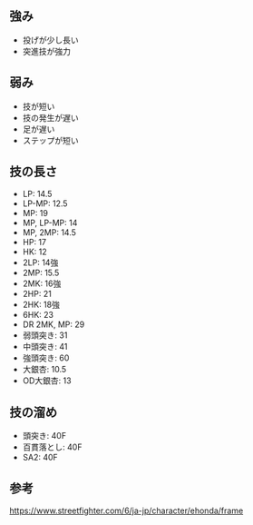 ## 強み

- 投げが少し長い
- 突進技が強力

## 弱み

- 技が短い
- 技の発生が遅い
- 足が遅い
- ステップが短い

## 技の長さ

- LP: 14.5
- LP-MP: 12.5
- MP: 19
- MP, LP-MP: 14
- MP, 2MP: 14.5
- HP: 17
- HK: 12
- 2LP: 14強
- 2MP: 15.5
- 2MK: 16強
- 2HP: 21
- 2HK: 18強
- 6HK: 23
- DR 2MK, MP: 29
- 弱頭突き: 31
- 中頭突き: 41
- 強頭突き: 60
- 大銀杏: 10.5
- OD大銀杏: 13

## 技の溜め

- 頭突き: 40F
- 百貫落とし: 40F
- SA2: 40F

## 参考

https://www.streetfighter.com/6/ja-jp/character/ehonda/frame
